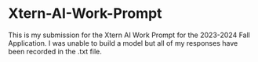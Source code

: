 # Xtern-AI-Work-Prompt

This is my submission for the Xtern AI Work Prompt for the 2023-2024 Fall Application.  I was unable to build a model but all of my responses have been recorded in the .txt file.
